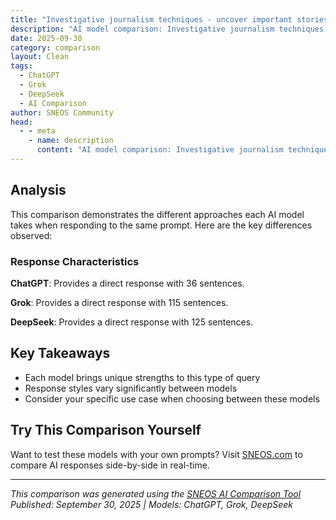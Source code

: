 ```yaml
---
title: "Investigative journalism techniques - uncover important stories"
description: "AI model comparison: Investigative journalism techniques - uncover important stories..."
date: 2025-09-30
category: comparison
layout: Clean
tags:
  - ChatGPT
  - Grok
  - DeepSeek
  - AI Comparison
author: SNEOS Community
head:
  - - meta
    - name: description
      content: "AI model comparison: Investigative journalism techniques - uncover important stories..."
---
```


<ChatComparison
  title="Investigative journalism techniques - uncover important stories"
  prompt="Investigative journalism techniques - uncover important stories"
  :responses='{
    "ChatGPT": "Investigative journalism is a critical discipline that involves in-depth research, analysis, and reporting to uncover important, often hidden, stories that have significant public interest. Here are some essential techniques used by investigative journalists to uncover important stories:\n\n### 1. **Research and Background Gathering**\n- **Start with a broad topic**: Understand the context and background of the issue.\n- **Review existing information**: Use databases, archives, government records, academic papers, and previous news reports.\n- **Analyze public records**: Court documents, corporate filings, property records, and financial disclosures can provide valuable leads.\n\n### 2. **Developing a Hypothesis**\n- Formulate a working theory based on preliminary information.\n- Identify what you need to prove or disprove to establish the story\u2019s credibility.\n\n### 3. **Data Analysis**\n- Use spreadsheets, databases, and data analysis software to sift through large amounts of data.\n- Look for patterns, inconsistencies, or anomalies that might indicate wrongdoing or hidden stories.\n- Employ FOIA (Freedom of Information Act) requests and similar mechanisms worldwide to obtain government data.\n\n### 4. **Source Cultivation**\n- Build relationships with insiders and whistleblowers.\n- Protect sources by ensuring anonymity when necessary.\n- Verify information received by cross-checking through multiple sources.\n\n### 5. **Interviewing**\n- Prepare thorough, open-ended questions.\n- Be persistent but respectful to encourage sources to share more.\n- Record and document interviews meticulously.\n\n### 6. **Undercover Work**\n- Use discretion and legality to uncover stories that cannot be revealed through ordinary reporting.\n- Employ hidden cameras, undercover identities, or secret recordings where justified and legal.\n\n### 7. **Collaboration**\n- Work with other journalists, news organizations, or watchdog groups to pool resources and expertise.\n- Share and compare findings to enhance the investigation\u2019s depth and credibility.\n\n### 8. **Verification and Fact-Checking**\n- Rigorously confirm facts with multiple independent sources.\n- Avoid rushing to publish without thorough validation.\n\n### 9. **Storytelling**\n- Present complex information clearly and compellingly.\n- Use narratives, visuals, and multimedia tools to engage the audience.\n\n### 10. **Ethical Considerations**\n- Maintain high ethical standards to build trust and credibility.\n- Balance the public\u2019s right to know against privacy and legal constraints.\n\n### Tools and Resources\n- Public records databases (PACER, SEC EDGAR, local government portals)\n- Data tools (Excel, SQL, Python, R for data scraping and analysis)\n- FOIA and equivalent legal request platforms\n- Digital security tools (VPNs, encrypted communication apps)\n- Collaborative platforms (Google Docs, secure messaging)\n\n---\n\nBy combining these techniques, investigative journalists can systematically uncover important stories that might otherwise remain hidden, leading to accountability and positive social change.",
    "Grok": "Investigative journalism is a powerful form of reporting that seeks to uncover hidden truths, expose corruption, and hold powerful individuals or institutions accountable. It often involves in-depth research, persistence, and a commitment to public interest. Below are key techniques and strategies for uncovering important stories as an investigative journalist:\n\n### 1. **Identify a Story Worth Investigating**\n   - **Look for Anomalies**: Pay attention to inconsistencies, unusual patterns, or unexplained events in public records, news stories, or community issues.\n   - **Follow Tips and Leads**: Build a network of sources, including whistleblowers, insiders, and concerned citizens, who might provide information about potential wrongdoing.\n   - **Focus on Public Interest**: Choose stories that impact a large number of people, reveal systemic issues, or expose abuses of power (e.g., corruption, environmental harm, or human rights violations).\n   - **Monitor Power Structures**: Investigate government agencies, corporations, or influential individuals to uncover misuse of authority or resources.\n\n### 2. **Develop a Hypothesis**\n   - Formulate a clear idea of what you believe is happening based on initial evidence or tips. For example, \u201CIs this company illegally dumping waste into local rivers?\u201D\n   - Be prepared to adjust or abandon your hypothesis if the evidence leads elsewhere. Avoid confirmation bias by seeking facts, not just proof of your assumptions.\n\n### 3. **Build a Strong Foundation of Research**\n   - **Public Records**: Access government documents, court filings, property records, financial reports, and other publicly available information using tools like Freedom of Information Act (FOIA) requests.\n   - **Data Analysis**: Use datasets (e.g., crime statistics, budget reports) to identify trends or discrepancies. Tools like Excel, Tableau, or programming languages (e.g., Python or R) can help analyze large volumes of data.\n   - **Background Research**: Study the history, context, and key players related to your story. Use academic papers, news archives, and credible websites to gain a deeper understanding.\n   - **Open-Source Intelligence (OSINT)**: Leverage social media, satellite imagery, and online databases to gather information (e.g., using tools like Bellingcat or Maltego).\n\n### 4. **Cultivate and Protect Sources**\n   - **Build Trust**: Develop relationships with sources by being transparent about your intentions and demonstrating credibility. Show empathy and respect their concerns.\n   - **Protect Anonymity**: Use encrypted communication tools like Signal or ProtonMail, secure document-sharing platforms like SecureDrop, and other methods to protect your sources\u2019 identities.\n   - **Verify Information**: Cross-check tips and information provided by sources with independent evidence to avoid being misled or used for personal agendas.\n   - **Whistleblower Outreach**: Actively seek out insiders who might be willing to expose wrongdoing, but ensure you understand the legal risks they face and take steps to protect them.\n\n### 5. **Conduct In-Depth Interviews**\n   - **Prepare Thoroughly**: Research your interviewee beforehand to ask informed and specific questions. Avoid generic or easily dodged queries.\n   - **Ask Open-Ended Questions**: Encourage detailed responses by asking \u201Chow\u201D or \u201Cwhy\u201D instead of yes/no questions.\n   - **Follow Up**: Dig deeper by asking clarifying questions or challenging vague or evasive answers.\n   - **Document Everything**: Record interviews (with permission) or take detailed notes to ensure accuracy. Be aware of legal considerations regarding recordings in your jurisdiction.\n\n### 6. **Follow the Money**\n   - Many investigative stories involve financial wrongdoing. Trace money flows to uncover corruption, fraud, or misuse of funds.\n   - Use tools like corporate filings, tax records, or campaign finance databases to identify suspicious transactions or conflicts of interest.\n   - Collaborate with financial experts or forensic accountants if needed to interpret complex data.\n\n### 7. **Use Undercover Techniques (Ethically)**\n   - In some cases, going undercover might be necessary to expose hidden truths (e.g., infiltrating an organization or posing as a customer). However, this must be done ethically and often with legal advice.\n   - Weigh the public interest against potential harm. Ensure the story\u2019s importance justifies the means, and follow journalistic codes of ethics (e.g., SPJ Code of Ethics).\n   - Be transparent with your audience about your methods when the story is published, if it\u2019s safe to do so.\n\n### 8. **Collaborate with Other Journalists or Organizations**\n   - Partner with other reporters, newsrooms, or investigative networks (e.g., ICIJ, ProPublica) to pool resources, share expertise, and tackle large-scale stories.\n   - Collaboration can provide access to specialized skills, such as data journalism or legal expertise, and can amplify the story\u2019s impact through wider distribution.\n\n### 9. **Verify and Fact-Check Rigorously**\n   - Double-check every piece of information with multiple, independent sources to avoid errors or misinformation.\n   - Use primary sources whenever possible (e.g., original documents or firsthand accounts) rather than relying solely on secondary reports.\n   - Be skeptical of official narratives or press releases; seek raw data or unfiltered evidence instead.\n   - Engage experts to review technical or complex information (e.g., scientific claims or legal documents).\n\n### 10. **Anticipate and Overcome Obstacles**\n   - **Legal Challenges**: Be aware of laws related to defamation, privacy, and access to information. Consult with legal counsel if you\u2019re dealing with sensitive material or anticipate pushback.\n   - **Stonewalling**: Expect resistance from powerful entities. Use persistence, alternative sources, and legal tools like FOIA to overcome barriers.\n   - **Threats and Intimidation**: Protect yourself by working in teams, securing your digital presence (e.g., two-factor authentication, VPNs), and knowing your rights as a journalist.\n   - **Resource Constraints**: Investigative journalism is time-intensive. Secure funding through grants, crowdfunding, or partnerships to sustain long-term projects.\n\n### 11. **Tell a Compelling Story**\n   - Once you\u2019ve gathered evidence, craft a narrative that engages readers or viewers. Focus on the human impact of the issue to make it relatable.\n   - Use clear, concise language to explain complex issues. Avoid jargon or overly technical terms unless necessary, and provide context for clarity.\n   - Incorporate visuals (e.g., infographics, photos, videos) to support your findings and make the story more accessible.\n   - Ensure your story answers key questions: Who is affected? What is happening? Why does it matter? How was it uncovered?\n\n### 12. **Prepare for Impact and Follow-Up**\n   - Anticipate the consequences of your story, including potential backlash, legal action, or policy changes. Be ready to defend your work with evidence.\n   - Engage with your audience after publication to answer questions and provide updates as the story develops.\n   - Follow up on the story to track outcomes, such as reforms or accountability measures, and report on any further developments.\n\n### 13. **Leverage Technology and Tools**\n   - **Data Journalism Tools**: Use software like Tableau, Google Sheets, or OCR tools to process and visualize data.\n   - **Secure Communication**: Protect your data and sources with encryption tools (e.g., VeraCrypt for files, Signal for messaging).\n   - **Web Scraping**: Extract data from websites using tools like BeautifulSoup or Scrapy when public records are not easily accessible.\n   - **Digital Forensics**: Recover or analyze digital evidence, such as deleted files or metadata, to support your investigation.\n\n### 14. **Adhere to Ethical Standards**\n   - Maintain integrity by avoiding conflicts of interest, respecting privacy where appropriate, and being transparent about your methods.\n   - Avoid sensationalism; focus on facts rather than speculation or exaggeration.\n   - Consider the potential harm your story might cause to innocent individuals and take steps to minimize it.\n\n### 15. **Stay Persistent and Resilient**\n   - Investigative journalism often takes months or years. Stay committed to the process, even when facing dead ends or resistance.\n   - Develop emotional resilience to handle high-pressure situations, threats, or the emotional toll of covering sensitive topics.\n\n### Examples of Impactful Investigative Stories\n- **Watergate Scandal (1972-1974)**: Bob Woodward and Carl Bernstein of The Washington Post uncovered political espionage and corruption, leading to President Nixon\u2019s resignation.\n- **Panama Papers (2016)**: A global collaboration led by the International Consortium of Investigative Journalists (ICIJ) exposed offshore tax havens used by the wealthy and powerful.\n- **Flint Water Crisis (2014-2016)**: Local journalists and activists revealed lead contamination in Flint, Michigan\u2019s water supply, prompting national attention and policy changes.\n\nBy mastering these techniques and maintaining a relentless pursuit of truth, investigative journalists can uncover stories that drive change, inform the public, and hold power to account.",
    "DeepSeek": "Of course. Investigative journalism is the bedrock of a functioning democracy, holding power to account and giving voice to the voiceless. It\u0027s a meticulous, often slow process of uncovering information that someone, somewhere, does not want published.\n\nHere is a comprehensive guide to the techniques used to uncover important stories, broken down into a step-by-step framework.\n\n---\n\n### **Phase 1: The Genesis - Finding the Story**\n\nBefore you can investigate, you need a lead. Important stories don\u0027t always arrive as a tip; they often start as a faint signal.\n\n**Techniques:**\n\n1.  **Follow Your Curiosity:** Read widely, not just news, but academic papers, trade publications, and local government agendas. Ask simple, powerful questions: **\u0022Who benefits from this?\u0022 \u0022Why is this happening this way?\u0022 \u0022Has anyone checked this?\u0022**\n2.  **Cultivate Sources:** This is your most valuable asset. Don\u0027t just talk to people when you need something. Build a wide network:\n    *   **Whistleblowers:** People inside an organization with a guilty conscience or a sense of justice.\n    *   **Beat Reporting:** Being a regular presence in courts, police stations, or council meetings builds trust and gets people talking to you casually.\n    *   **\u0022The Cop on the Beat\u0022:** Low and mid-level officials often see the problems firsthand and are more willing to talk than senior leadership.\n3.  **Data Mining \u0026 Analysis:** Look for patterns in public data.\n    *   **Campaign Finance:** Who is funding politicians, and what do those donors get in return?\n    *   **Public Procurement:** Are government contracts consistently awarded to the same few companies?\n    *   **Court Records:** Look for lawsuits against a company or individual\u2014they are a treasure trove of allegations and evidence.\n    *   **Inspect Regulatory Filings:** SEC filings (for public companies), environmental permits, safety inspection reports.\n4.  **Localize National Stories:** Is a national issue (e.g., opioid crisis, housing shortage, pollution) happening in a unique or severe way in your community? Tell that local story.\n\n---\n\n### **Phase 2: The Blueprint - Planning the Investigation**\n\nA haphazard investigation wastes time and can be legally risky.\n\n**Techniques:**\n\n1.  **Hypothesis Formulation:** Don\u0027t go in with a conclusion, but with a testable hypothesis. *e.g., \u0022Hypothesis: Local Company X is illegally dumping waste into the river, and the environmental agency is failing to enforce the rules.\u0022*\n2.  **Source Mapping:** Identify all potential sources of information.\n    *   **Human Sources:** Who are the key players? (Insiders, experts, regulators, victims).\n    *   **Paper/Digital Trail:** What documents could prove this? (Permits, internal emails, invoices, databases).\n    *   Create a visual map of the people and organizations involved and their relationships.\n3.  **FOIA (Freedom of Information Act) / Public Records Requests:** This is a core weapon. Be specific, cite the law, and be prepared to appeal denials. Request:\n    *   Emails and calendars of public officials.\n    *   Internal reports and audits.\n    *   Contractual agreements.\n    *   911 call logs, police body cam footage.\n4.  **Legal \u0026 Ethical Risk Assessment:** Consult with your editor and potentially a lawyer.\n    *   What are the libel/defamation risks?\n    *   Are you dealing with confidential sources? How will you protect them?\n    *   What are the physical safety risks to you and your sources?\n\n---\n\n### **Phase 3: The Dig - Gathering Evidence**\n\nThis is the painstaking work of reporting. Your goal is to collect so much evidence that the story tells itself.\n\n**Techniques:**\n\n1.  **The Document Trail:** \u0022If it isn\u0027t written down, it didn\u0027t happen.\u0022 Find the paper.\n    *   **The \u0022Golden Roll\u0022:** Look for one document that summarizes the issue (an audit, a leaked report, a pivotal contract).\n    *   **Data Journalism:** Clean and analyze datasets. Use tools like Excel, SQL, or Python to find outliers, trends, and correlations. *Example: Cross-referencing a database of political donations with a database of city contracts.*\n    *   **Follow the Money:** Trace funds through budgets, grants, and shell companies. Use corporate registries to uncover beneficial ownership.\n2.  **Human Source Interviews:**\n    *   **The Staggered Approach:** Start with peripheral sources (experts, former employees) to build context before approaching the main subjects or adversaries.\n    *   **The \u0022Dumb Reporter\u0022 Act:** Ask open-ended questions and let the source talk. Silence is your friend.\n    *   **On-the-Record vs. Off-the-Record:** Know the rules. \u0022Off-the-record\u0022 means you cannot publish the information. \u0022On background\u0022 means you can use the info but not attribute it to the source by name (e.g., \u0022according to a senior official\u0022).\n    *   **The Confrontational Interview:** When you interview the subject of your investigation, be prepared. Have your documents with you. Ask direct, factual questions and give them a full and fair chance to respond.\n3.  **Digital Forensics \u0026 Open-Source Intelligence (OSINT):**\n    *   **Social Media Scraping:** A person\u0027s or company\u0027s social media can reveal connections, locations, and contradictions to their official statements.\n    *   **Metadata Analysis:** Photo and document metadata can reveal creation dates, authors, and locations.\n    *   **Google Earth/Street View:** To verify locations, track changes over time, or document physical conditions.\n4.  **Physical Observation \u0026 \u0022Doorstepping\u0022:**\n    *   **Stakeouts:** To document activity, count traffic, or observe meetings.\n    *   **Field Visits:** Go to the location. If you\u0027re investigating a polluted site, go there, take photos, and talk to neighbors.\n\n---\n\n### **Phase 4: The Construction - Writing and Presenting**\n\nThe most well-reported story is useless if it\u0027s not clear, compelling, and bulletproof.\n\n**Techniques:**\n\n1.  **The Narrative:** Weave the facts into a compelling story. Use characters, scenes, and a clear chronology. Show, don\u0027t just tell.\n2.  **The \u0022Show Your Work\u0022 Principle:** Be transparent about your methodology. \u0022A review of 500 pages of court records reveals...\u0022 or \u0022An analysis of state data shows...\u0022 This builds credibility.\n3.  **Multimedia Presentation:** Use visuals to make complex data understandable.\n    *   **Interactive Graphics:** For maps, networks of connections, or financial flows.\n    *   **Video and Audio:** Use clips from interviews or ambient sound from locations.\n    *   **Document Cloud:** Embed the original documents so the public can see the proof for themselves.\n4.  **Rigorous Fact-Checking:** Every single fact, name, date, and number must be verified by at least two independent sources. Have a colleague or dedicated fact-checker tear your draft apart.\n5.  **The Rebuttal:** Include the full, fair, and prominent response from the subject of your investigation. Their denial or explanation is part of the story.\n\n---\n\n### **Core Principles to Live By**\n\n*   **Corroboration:** One source is not a story. Two is better. Three is solid. Find documents to back up human sources, and vice-versa.\n*   **No Surprises:** Always contact every key person or organization mentioned in your story for comment before publication. This is both ethical and practical\u2014it often elicits crucial new information.\n*   **Patience and Persistence:** Investigations take time. Dead ends are common. The key is to keep digging.\n*   **Ethical Integrity:** Your credibility is everything. Be fair, accurate, and transparent. Protect your confidential sources at all costs.\n\n**Famous Example:** The Watergate scandal, uncovered by Bob Woodward and Carl Bernstein, used almost all of these techniques: cultivating a deep background source (\u0022Deep Throat\u0022), following the money (campaign finance), document analysis, and relentless door-stepping and interviewing.\n\nBy systematically applying these techniques, journalists transform whispers and suspicions into documented, public truth that can change laws, topple corrupt leaders, and make society more just."
  }'
  published-date="17:14"
/>

## Analysis

This comparison demonstrates the different approaches each AI model takes when responding to the same prompt. Here are the key differences observed:

### Response Characteristics

**ChatGPT**: Provides a direct response with 36 sentences. 

**Grok**: Provides a direct response with 115 sentences. 

**DeepSeek**: Provides a direct response with 125 sentences. 

## Key Takeaways

- Each model brings unique strengths to this type of query
- Response styles vary significantly between models
- Consider your specific use case when choosing between these models

## Try This Comparison Yourself

Want to test these models with your own prompts? Visit [SNEOS.com](https://sneos.com) to compare AI responses side-by-side in real-time.

---

*This comparison was generated using the [SNEOS AI Comparison Tool](https://sneos.com)*
*Published: September 30, 2025 | Models: ChatGPT, Grok, DeepSeek*
